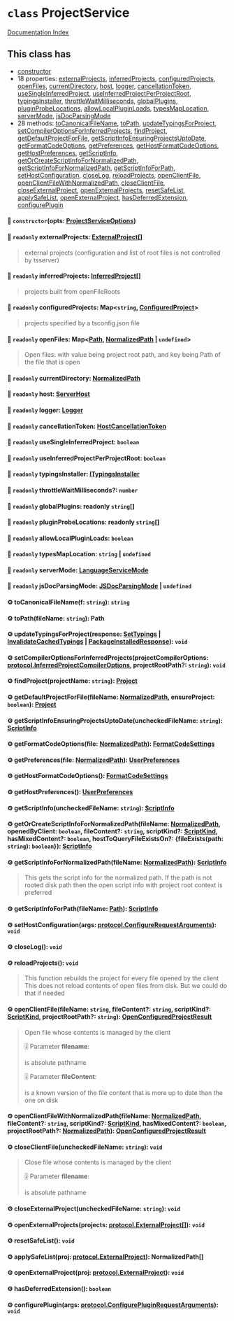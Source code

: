 # `class` ProjectService

[Documentation Index](../README.md)

## This class has

- [constructor](#-constructoropts-projectserviceoptions)
- 18 properties:
[externalProjects](#-readonly-externalprojects-externalproject),
[inferredProjects](#-readonly-inferredprojects-inferredproject),
[configuredProjects](#-readonly-configuredprojects-mapstring-configuredproject),
[openFiles](#-readonly-openfiles-mappath-normalizedpath--undefined),
[currentDirectory](#-readonly-currentdirectory-normalizedpath),
[host](#-readonly-host-serverhost),
[logger](#-readonly-logger-logger),
[cancellationToken](#-readonly-cancellationtoken-hostcancellationtoken),
[useSingleInferredProject](#-readonly-usesingleinferredproject-boolean),
[useInferredProjectPerProjectRoot](#-readonly-useinferredprojectperprojectroot-boolean),
[typingsInstaller](#-readonly-typingsinstaller-itypingsinstaller),
[throttleWaitMilliseconds](#-readonly-throttlewaitmilliseconds-number),
[globalPlugins](#-readonly-globalplugins-readonly-string),
[pluginProbeLocations](#-readonly-pluginprobelocations-readonly-string),
[allowLocalPluginLoads](#-readonly-allowlocalpluginloads-boolean),
[typesMapLocation](#-readonly-typesmaplocation-string--undefined),
[serverMode](#-readonly-servermode-languageservicemode),
[jsDocParsingMode](#-readonly-jsdocparsingmode-jsdocparsingmode--undefined)
- 28 methods:
[toCanonicalFileName](#-tocanonicalfilenamef-string-string),
[toPath](#-topathfilename-string-path),
[updateTypingsForProject](#-updatetypingsforprojectresponse-settypings--invalidatecachedtypings--packageinstalledresponse-void),
[setCompilerOptionsForInferredProjects](#-setcompileroptionsforinferredprojectsprojectcompileroptions-protocolinferredprojectcompileroptions-projectrootpath-string-void),
[findProject](#-findprojectprojectname-string-project),
[getDefaultProjectForFile](#-getdefaultprojectforfilefilename-normalizedpath-ensureproject-boolean-project),
[getScriptInfoEnsuringProjectsUptoDate](#-getscriptinfoensuringprojectsuptodateuncheckedfilename-string-scriptinfo),
[getFormatCodeOptions](#-getformatcodeoptionsfile-normalizedpath-formatcodesettings),
[getPreferences](#-getpreferencesfile-normalizedpath-userpreferences),
[getHostFormatCodeOptions](#-gethostformatcodeoptions-formatcodesettings),
[getHostPreferences](#-gethostpreferences-userpreferences),
[getScriptInfo](#-getscriptinfouncheckedfilename-string-scriptinfo),
[getOrCreateScriptInfoForNormalizedPath](#-getorcreatescriptinfofornormalizedpathfilename-normalizedpath-openedbyclient-boolean-filecontent-string-scriptkind-scriptkind-hasmixedcontent-boolean-hosttoqueryfileexistson-fileexistspath-string-boolean-scriptinfo),
[getScriptInfoForNormalizedPath](#-getscriptinfofornormalizedpathfilename-normalizedpath-scriptinfo),
[getScriptInfoForPath](#-getscriptinfoforpathfilename-path-scriptinfo),
[setHostConfiguration](#-sethostconfigurationargs-protocolconfigurerequestarguments-void),
[closeLog](#-closelog-void),
[reloadProjects](#-reloadprojects-void),
[openClientFile](#-openclientfilefilename-string-filecontent-string-scriptkind-scriptkind-projectrootpath-string-openconfiguredprojectresult),
[openClientFileWithNormalizedPath](#-openclientfilewithnormalizedpathfilename-normalizedpath-filecontent-string-scriptkind-scriptkind-hasmixedcontent-boolean-projectrootpath-normalizedpath-openconfiguredprojectresult),
[closeClientFile](#-closeclientfileuncheckedfilename-string-void),
[closeExternalProject](#-closeexternalprojectuncheckedfilename-string-void),
[openExternalProjects](#-openexternalprojectsprojects-protocolexternalproject-void),
[resetSafeList](#-resetsafelist-void),
[applySafeList](#-applysafelistproj-protocolexternalproject-normalizedpath),
[openExternalProject](#-openexternalprojectproj-protocolexternalproject-void),
[hasDeferredExtension](#-hasdeferredextension-boolean),
[configurePlugin](#-configurepluginargs-protocolconfigurepluginrequestarguments-void)


#### 🔧 `constructor`(opts: [ProjectServiceOptions](../interface.ProjectServiceOptions/README.md))



#### 📄 `readonly` externalProjects: [ExternalProject](../class.ExternalProject/README.md)\[]

> external projects (configuration and list of root files is not controlled by tsserver)



#### 📄 `readonly` inferredProjects: [InferredProject](../class.InferredProject/README.md)\[]

> projects built from openFileRoots



#### 📄 `readonly` configuredProjects: Map\<`string`, [ConfiguredProject](../class.ConfiguredProject/README.md)>

> projects specified by a tsconfig.json file



#### 📄 `readonly` openFiles: Map\<[Path](../type.Path/README.md), [NormalizedPath](../type.NormalizedPath/README.md) | `undefined`>

> Open files: with value being project root path, and key being Path of the file that is open



#### 📄 `readonly` currentDirectory: [NormalizedPath](../type.NormalizedPath/README.md)



#### 📄 `readonly` host: [ServerHost](../interface.ServerHost/README.md)



#### 📄 `readonly` logger: [Logger](../interface.Logger/README.md)



#### 📄 `readonly` cancellationToken: [HostCancellationToken](../interface.HostCancellationToken/README.md)



#### 📄 `readonly` useSingleInferredProject: `boolean`



#### 📄 `readonly` useInferredProjectPerProjectRoot: `boolean`



#### 📄 `readonly` typingsInstaller: [ITypingsInstaller](../interface.ITypingsInstaller/README.md)



#### 📄 `readonly` throttleWaitMilliseconds?: `number`



#### 📄 `readonly` globalPlugins: readonly `string`\[]



#### 📄 `readonly` pluginProbeLocations: readonly `string`\[]



#### 📄 `readonly` allowLocalPluginLoads: `boolean`



#### 📄 `readonly` typesMapLocation: `string` | `undefined`



#### 📄 `readonly` serverMode: [LanguageServiceMode](../enum.LanguageServiceMode/README.md)



#### 📄 `readonly` jsDocParsingMode: [JSDocParsingMode](../enum.JSDocParsingMode/README.md) | `undefined`



#### ⚙ toCanonicalFileName(f: `string`): `string`



#### ⚙ toPath(fileName: `string`): Path



#### ⚙ updateTypingsForProject(response: [SetTypings](../interface.SetTypings/README.md) | [InvalidateCachedTypings](../interface.InvalidateCachedTypings/README.md) | [PackageInstalledResponse](../interface.PackageInstalledResponse/README.md)): `void`



#### ⚙ setCompilerOptionsForInferredProjects(projectCompilerOptions: [protocol.InferredProjectCompilerOptions](../type.InferredProjectCompilerOptions/README.md), projectRootPath?: `string`): `void`



#### ⚙ findProject(projectName: `string`): [Project](../class.Project/README.md)



#### ⚙ getDefaultProjectForFile(fileName: [NormalizedPath](../type.NormalizedPath/README.md), ensureProject: `boolean`): [Project](../class.Project/README.md)



#### ⚙ getScriptInfoEnsuringProjectsUptoDate(uncheckedFileName: `string`): [ScriptInfo](../class.ScriptInfo/README.md)



#### ⚙ getFormatCodeOptions(file: [NormalizedPath](../type.NormalizedPath/README.md)): [FormatCodeSettings](../interface.FormatCodeSettings/README.md)



#### ⚙ getPreferences(file: [NormalizedPath](../type.NormalizedPath/README.md)): [UserPreferences](../interface.UserPreferences/README.md)



#### ⚙ getHostFormatCodeOptions(): [FormatCodeSettings](../interface.FormatCodeSettings/README.md)



#### ⚙ getHostPreferences(): [UserPreferences](../interface.UserPreferences/README.md)



#### ⚙ getScriptInfo(uncheckedFileName: `string`): [ScriptInfo](../class.ScriptInfo/README.md)



#### ⚙ getOrCreateScriptInfoForNormalizedPath(fileName: [NormalizedPath](../type.NormalizedPath/README.md), openedByClient: `boolean`, fileContent?: `string`, scriptKind?: [ScriptKind](../enum.ScriptKind/README.md), hasMixedContent?: `boolean`, hostToQueryFileExistsOn?: \{fileExists(path: `string`): `boolean`}): [ScriptInfo](../class.ScriptInfo/README.md)



#### ⚙ getScriptInfoForNormalizedPath(fileName: [NormalizedPath](../type.NormalizedPath/README.md)): [ScriptInfo](../class.ScriptInfo/README.md)

> This gets the script info for the normalized path. If the path is not rooted disk path then the open script info with project root context is preferred



#### ⚙ getScriptInfoForPath(fileName: [Path](../type.Path/README.md)): [ScriptInfo](../class.ScriptInfo/README.md)



#### ⚙ setHostConfiguration(args: [protocol.ConfigureRequestArguments](../interface.ConfigureRequestArguments/README.md)): `void`



#### ⚙ closeLog(): `void`



#### ⚙ reloadProjects(): `void`

> This function rebuilds the project for every file opened by the client
> This does not reload contents of open files from disk. But we could do that if needed



#### ⚙ openClientFile(fileName: `string`, fileContent?: `string`, scriptKind?: [ScriptKind](../enum.ScriptKind/README.md), projectRootPath?: `string`): [OpenConfiguredProjectResult](../interface.OpenConfiguredProjectResult/README.md)

> Open file whose contents is managed by the client
> 
> 🎚️ Parameter **filename**:
> 
> is absolute pathname
> 
> 🎚️ Parameter **fileContent**:
> 
> is a known version of the file content that is more up to date than the one on disk



#### ⚙ openClientFileWithNormalizedPath(fileName: [NormalizedPath](../type.NormalizedPath/README.md), fileContent?: `string`, scriptKind?: [ScriptKind](../enum.ScriptKind/README.md), hasMixedContent?: `boolean`, projectRootPath?: [NormalizedPath](../type.NormalizedPath/README.md)): [OpenConfiguredProjectResult](../interface.OpenConfiguredProjectResult/README.md)



#### ⚙ closeClientFile(uncheckedFileName: `string`): `void`

> Close file whose contents is managed by the client
> 
> 🎚️ Parameter **filename**:
> 
> is absolute pathname



#### ⚙ closeExternalProject(uncheckedFileName: `string`): `void`



#### ⚙ openExternalProjects(projects: [protocol.ExternalProject](../interface.ExternalProject/README.md)\[]): `void`



#### ⚙ resetSafeList(): `void`



#### ⚙ applySafeList(proj: [protocol.ExternalProject](../interface.ExternalProject/README.md)): NormalizedPath\[]



#### ⚙ openExternalProject(proj: [protocol.ExternalProject](../interface.ExternalProject/README.md)): `void`



#### ⚙ hasDeferredExtension(): `boolean`



#### ⚙ configurePlugin(args: [protocol.ConfigurePluginRequestArguments](../interface.ConfigurePluginRequestArguments/README.md)): `void`



